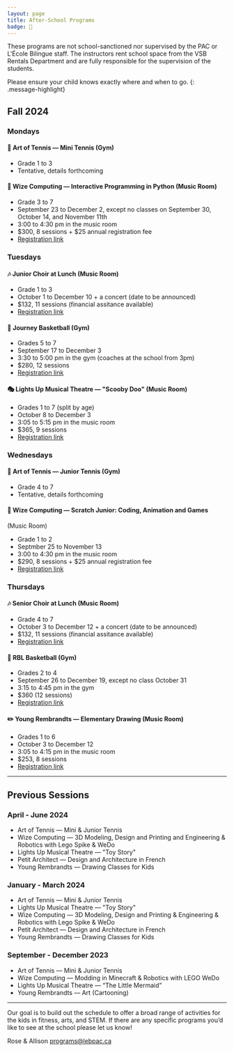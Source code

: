 ```yaml
---
layout: page
title: After-School Programs
badge: 🎾
---
```


These programs are not school-sanctioned nor supervised by the PAC or L'École Bilingue staff. The instructors rent school space from the VSB Rentals Department and are fully responsible for the supervision of the students.

Please ensure your child knows exactly where and when to go.
{: .message-highlight}

## Fall 2024

### Mondays

#### 🎾 Art of Tennis — Mini Tennis (Gym)  
- Grade 1 to 3
- Tentative, details forthcoming

#### 📱 Wize Computing — Interactive Programming in Python (Music Room)
- Grade 3 to 7
- September 23 to December 2, except no classes on September 30, October 14, and November 11th
- 3:00 to 4:30 pm in the music room
- $300, 8 sessions + $25 annual registration fee 
- [Registration link](https://app.amilia.com/store/en/wize-academy-of-vancouver-south-richmond/shop/activities/5457362)

### Tuesdays

#### 🎶 Junior Choir at Lunch (Music Room)
- Grade 1 to 3
- October 1 to December 10 + a concert (date to be announced)
- $132, 11 sessions (financial assitance available)
- [Registration link](https://vems.ca/signup.html)

#### 🏀 Journey Basketball (Gym)
- Grades 5 to 7
- September 17 to December 3 
- 3:30 to 5:00 pm in the gym (coaches at the school from 3pm)
- $280, 12 sessions
- [Registration link](https://www.journeybasketball.ca/developmentprogram/development-program-at-lecole-bilingue)

#### 🎭 Lights Up Musical Theatre — "Scooby Doo" (Music Room)
- Grades 1 to 7 (split by age)
- October 8 to December 3
- 3:05 to 5:15 pm in the music room
- $365, 9 sessions
- [Registration link](https://lightsuptheatre.ca/afterschool/lecolebilingue/)

### Wednesdays

#### 🎾 Art of Tennis — Junior Tennis (Gym)
- Grade 4 to 7
- Tentative, details forthcoming

#### 🤖 Wize Computing — Scratch Junior: Coding, Animation and Games
 (Music Room)
- Grade 1 to 2
- Septmber 25 to November 13
- 3:00 to 4:30 pm in the music room
- $290, 8 sessions + $25 annual registration fee
- [Registration link](https://app.amilia.com/store/en/wize-academy-of-vancouver-south-richmond/shop/activities/5457363)

### Thursdays

#### 🎶 Senior Choir at Lunch (Music Room)
- Grade 4 to 7
- October 3 to December 12 + a concert (date to be announced)
- $132, 11 sessions (financial assitance available)
- [Registration link](https://vems.ca/signup.html)

#### 🏀 RBL Basketball (Gym)
- Grades 2 to 4
- September 26 to December 19, except no class October 31
- 3:15 to 4:45 pm in the gym
- $360 (12 sessions)
- [Registration link](https://secure.esportsdesk.com/login.cfm?leagueID=22292&clientID=1477&regEventID=68387)

#### ✏️ Young Rembrandts — Elementary Drawing (Music Room)
- Grades 1 to 6
- October 3 to December 12
- 3:05 to 4:15 pm in the music room
- $253, 8 sessions
- [Registration link](https://campscui.active.com/orgs/YoungRembrandtsMetroVancouver?season=3529941&session=63667941)


---

## Previous Sessions

### April - June 2024
- Art of Tennis — Mini & Junior Tennis
- Wize Computing — 3D Modeling, Design and Printing and Engineering & Robotics with Lego Spike & WeDo
- Lights Up Musical Theatre — "Toy Story"
- Petit Architect — Design and Architecture in French
- Young Rembrandts — Drawing Classes for Kids

### January - March 2024
- Art of Tennis — Mini & Junior Tennis
- Lights Up Musical Theatre — "Toy Story"
- Wize Computing — 3D Modeling, Design and Printing & Engineering & Robotics with Lego Spike & WeDo
- Petit Architect — Design and Architecture in French
- Young Rembrandts — Drawing Classes for Kids

### September - December 2023
- Art of Tennis — Mini & Junior Tennis
- Wize Computing — Modding in Minecraft & Robotics with LEGO WeDo
- Lights Up Musical Theatre — “The Little Mermaid”
- Young Rembrandts — Art (Cartooning)

---

Our goal is to build out the schedule to offer a broad range of activities for the kids in fitness, arts, and STEM. If there are any specific programs you’d like to see at the school please let us know!

Rose & Allison
[programs@lebpac.ca](mailto:programs@lebpac.ca)
